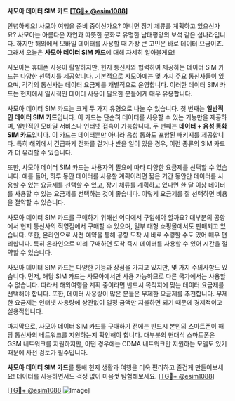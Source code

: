 **사모아 데이터 SIM 카드 [[TG💪+ @esim1088](https://t.me/s/esim1088)]**

안녕하세요! 사모아 여행을 준비 중이신가요? 아니면 장기 체류를 계획하고 있으신가요? 사모아는 아름다운 자연과 따뜻한 문화로 유명한 남태평양의 보석 같은 섬나라입니다. 하지만 해외에서 모바일 데이터를 사용할 때 가장 큰 고민은 바로 데이터 요금이죠. 그래서 오늘은 **사모아 데이터 SIM 카드**에 대해 자세히 알아볼게요!

사모아는 휴대폰 사용이 활발하지만, 현지 통신사와 협력하여 제공하는 데이터 SIM 카드는 다양한 선택지를 제공합니다. 기본적으로 사모아에는 몇 가지 주요 통신사들이 있으며, 각각의 통신사는 데이터 요금제를 개별적으로 운영합니다. 이러한 데이터 SIM 카드는 현지에서 일시적인 데이터 사용이 필요한 분들에게 매우 유용합니다.

사모아 데이터 SIM 카드는 크게 두 가지 유형으로 나눌 수 있습니다. 첫 번째는 **일반적인 데이터 SIM 카드**입니다. 이 카드는 단순히 데이터를 사용할 수 있는 기능만을 제공하며, 일반적인 모바일 서비스나 인터넷 접속이 가능합니다. 두 번째는 **데이터 + 음성 통화 SIM 카드**입니다. 이 카드는 데이터뿐만 아니라 음성 통화도 포함된 패키지를 제공합니다. 특히 해외에서 긴급하게 전화를 걸거나 받을 일이 있을 경우, 이런 종류의 SIM 카드가 더 유리할 수 있습니다.

또한, 사모아 데이터 SIM 카드는 사용자의 필요에 따라 다양한 요금제를 선택할 수 있습니다. 예를 들어, 하루 동안 데이터를 사용할 계획이라면 짧은 기간 동안만 데이터를 사용할 수 있는 요금제를 선택할 수 있고, 장기 체류를 계획하고 있다면 한 달 이상 데이터를 사용할 수 있는 요금제를 선택하는 것이 좋습니다. 이렇게 요금제를 잘 선택하면 비용을 절약할 수 있습니다.

사모아 데이터 SIM 카드를 구매하기 위해선 어디에서 구입해야 할까요? 대부분의 공항에서 현지 통신사의 직영점에서 구매할 수 있으며, 일부 대형 쇼핑몰에서도 판매되고 있습니다. 또한, 온라인으로 사전 예약을 통해 공항 도착 시 바로 수령할 수도 있어 매우 편리합니다. 특히 온라인으로 미리 구매하면 도착 즉시 데이터를 사용할 수 있어 시간을 절약할 수 있습니다.

사모아 데이터 SIM 카드는 다양한 기능과 장점을 가지고 있지만, 몇 가지 주의사항도 있습니다. 먼저, 해당 SIM 카드는 사모아에서만 사용 가능하므로 다른 국가에서는 사용할 수 없습니다. 따라서 해외여행을 계획 중이라면 반드시 목적지에 맞는 데이터 요금제를 선택해야 합니다. 또한, 데이터 사용량이 많은 분들은 무제한 요금제를 추천합니다. 무제한 요금제는 인터넷 사용량에 상관없이 일정 금액만 지불하면 되기 때문에 경제적이고 실용적입니다.

마지막으로, 사모아 데이터 SIM 카드를 구매하기 전에는 반드시 본인의 스마트폰이 해당 통신사의 네트워크를 지원하는지 확인해야 합니다. 대부분의 현대식 스마트폰은 GSM 네트워크를 지원하지만, 어떤 경우에는 CDMA 네트워크만 지원하는 모델도 있기 때문에 사전 검토가 필수입니다.

**사모아 데이터 SIM 카드**를 통해 현지 생활과 여행을 더욱 편리하고 즐겁게 만들어보세요! 데이터를 사용하면서도 걱정 없이 마음껏 탐험해보세요. [[TG💪+ @esim1088](https://t.me/s/esim1088)]

[[TG💪+ @esim1088](https://t.me/s/esim1088) ![Image](https://i.postimg.cc/Y0z9fWf4/image.png)]